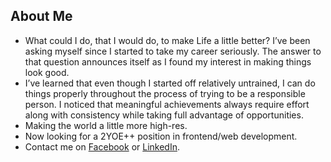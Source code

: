## About Me
- What could I do, that I would do, to make Life a little better? I’ve been asking myself since I started to take my career seriously. The answer to that question announces itself as I found my interest in making things look good.
- I’ve learned that even though I started off relatively untrained, I can do things properly throughout the process of trying to be a responsible person. I noticed that meaningful achievements always require effort along with consistency while taking full advantage of opportunities.
- Making the world a little more high-res.
- Now looking for a 2YOE++ position in frontend/web development.
- Contact me on [Facebook](https://www.facebook.com/messages/t/100005341874318) or [LinkedIn](https://www.linkedin.com/in/khoile99).

